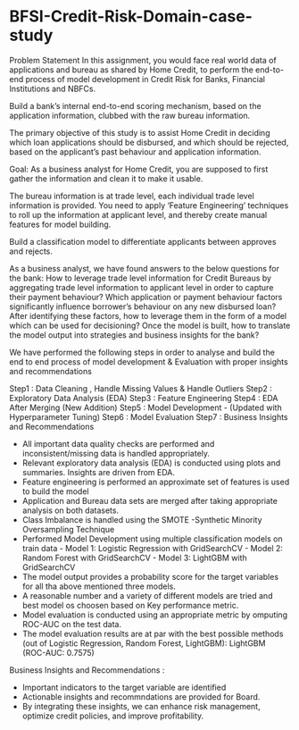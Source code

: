 # BFSI-Credit-Risk-Domain-case-study

Problem Statement
In this assignment, you would face real world data of applications and bureau as shared by Home Credit, to perform the end-to-end process of model development in Credit Risk for Banks, Financial Institutions and NBFCs.

Build a bank’s internal end-to-end scoring mechanism, based on the application information, clubbed with the raw bureau information.

The primary objective of this study is to assist Home Credit in deciding which loan applications should be disbursed, and which should be rejected, based on the applicant’s past behaviour and application information.

Goal:
As a business analyst for Home Credit, you are supposed to first gather the information and clean it to make it usable.

The bureau information is at trade level, each individual trade level information is provided. You need to apply ‘Feature Engineering’ techniques to roll up the information at applicant level, and thereby create manual features for model building.

Build a classification model to differentiate applicants between approves and rejects.

As a business analyst, we have found answers to the below questions for the bank:
How to leverage trade level information for Credit Bureaus by aggregating trade level information to applicant level in order to capture their payment behaviour? Which application or payment behaviour factors significantly influence borrower’s behaviour on any new disbursed loan? After identifying these factors, how to leverage them in the form of a model which can be used for decisioning? Once the model is built, how to translate the model output into strategies and business insights for the bank?



We have performed the following steps in order to analyse and build the end to end process of model development & Evaluation with proper insights and recommendations

Step1 : Data Cleaning , Handle Missing Values & Handle Outliers
Step2 : Exploratory Data Analysis (EDA)
Step3 : Feature Engineering
Step4 : EDA After Merging (New Addition) 
Step5 : Model Development - (Updated with Hyperparameter Tuning)
Step6 : Model Evaluation
Step7 : Business Insights and Recommendations



-  All important data quality checks are performed and inconsistent/missing data is handled appropriately.
-  Relevant exploratory data analysis (EDA) is conducted using plots and summaries. Insights are driven from EDA.
-  Feature engineering is performed an approximate set of features is used to build the model
-  Application and Bureau data sets are merged after taking appropriate analysis on both datasets.
-  Class Imbalance is handled using the SMOTE -Synthetic Minority Oversampling Technique
-  Performed Model Development using multiple classification models on train data
        -  Model 1: Logistic Regression with GridSearchCV
        -  Model 2: Random Forest with GridSearchCV
        -  Model 3: LightGBM with GridSearchCV
-   The model output provides a probability score for the target variables for all tha above mentioned three models.
-  A reasonable number and a variety of different models are tried and best model os choosen based on Key performance metric. 
-  Model evaluation is conducted using an appropriate metric by omputing ROC-AUC on the test data.
-  The model evaluation results are at par with the best possible methods  (out of Logistic Regression, Random Forest, LightGBM): LightGBM (ROC-AUC: 0.7575) 

Business Insights and Recommendations : 
-  Important indicators to the target variable are identified
-  Actionable insights and recommndations are provided for Board.
-  By integrating these insights, we can enhance risk management, optimize credit policies, and improve profitability.


